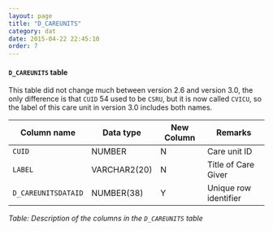 ```yaml
---
layout: page
title: "D_CAREUNITS"
category: dat
date: 2015-04-22 22:45:10
order: 7
---
```


#### ```D_CAREUNITS``` table

This table did not change much between version 2.6 and version 3.0, the
only difference is that ```CUID``` 54 used to be ```CSRU```, but it is now called ```CVICU```, so the label of this care unit in version 3.0 includes both names.

Column name | Data type | New Column | Remarks
--- | --- | --- | ---
```CUID``` | NUMBER | N | Care unit ID
```LABEL``` | VARCHAR2(20) | N | Title of Care Giver
```D_CAREUNITSDATAID``` | NUMBER(38) | Y | Unique row identifier

*Table: Description of the columns in the ```D_CAREUNITS``` table*


